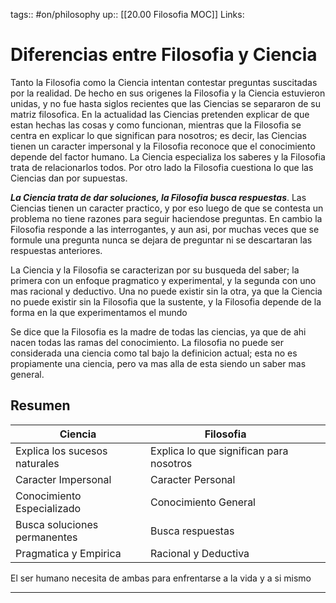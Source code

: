 tags:: #on/philosophy 
up:: [[20.00 Filosofia MOC]]
Links: 
# Diferencias entre Filosofia y Ciencia
Tanto la Filosofia como la Ciencia intentan contestar preguntas suscitadas por la realidad. De hecho en sus origenes la Filosofia y la Ciencia estuvieron unidas, y no fue hasta siglos recientes que las Ciencias se separaron de su matriz filosofica. En la actualidad las Ciencias pretenden explicar de que estan hechas las cosas y como funcionan, mientras que la Filosofia se centra en explicar lo que significan para nosotros; es decir, las Ciencias tienen un caracter impersonal y la Filosofia reconoce que el conocimiento depende del factor humano. La Ciencia especializa los saberes y la Filosofia trata de relacionarlos todos. Por otro lado la Filosofia cuestiona lo que las Ciencias dan por supuestas.

***La Ciencia trata de dar soluciones, la Filosofia busca respuestas***. Las Ciencias tienen un caracter practico, y por eso luego de que se contesta un problema no tiene razones para seguir haciendose preguntas. En cambio la Filosofia responde a las interrogantes, y aun asi, por muchas veces que se formule una pregunta nunca se dejara de preguntar ni se descartaran las respuestas anteriores.

La Ciencia y la Filosofia se caracterizan por su busqueda del saber; la primera con un enfoque pragmatico y experimental, y la segunda con uno mas racional y deductivo. Una no puede existir sin la otra, ya que la Ciencia no puede existir sin la Filosofia que la sustente, y la Filosofia depende de la forma en la que experimentamos el mundo

Se dice que la Filosofia es la madre de todas las ciencias, ya que de ahi nacen todas las ramas del conocimiento. La filosofia no puede ser considerada una ciencia como tal bajo la definicion actual; esta no es propiamente una ciencia, pero va mas alla de esta siendo un saber mas general.

## Resumen
| Ciencia                       | Filosofia                               |     |     |
| ----------------------------- | --------------------------------------- | --- | --- |
| Explica los sucesos naturales | Explica lo que significan para nosotros |     |     |
| Caracter Impersonal           | Caracter Personal                       |     |     |
| Conocimiento Especializado    | Conocimiento General                    |     |     |
| Busca soluciones permanentes  | Busca respuestas                        |     |     |
| Pragmatica y Empirica         | Racional y Deductiva                    |     |     |

El ser humano necesita de ambas para enfrentarse a la vida y a si mismo
___
